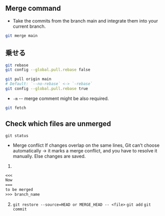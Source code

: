 ## Merge command

* Take the commits from the branch main and integrate them into your current branch.
```bash
git merge main
```

## 乗せる
```bash
git rebase
git config --global.pull.rebase false
```

```bash
git pull origin main
# Default: `--no-rebase` <-> `-rebase`
git config --global.pull.rebase true
```

* `-m` -- merge comment might be also required.


```bash
git fetch
```
## Check which files are unmerged
```
git status
```

* Merge conflict
If changes overlap on the same lines, Git can’t choose automatically → it marks a merge conflict, and you have to resolve it manually.
Else changes are saved.

1. 
```txt
<<<
Now
===
to be merged
>>> branch_name
```
2. `git restore --source=HEAD or MERGE_HEAD -- <file>`
`git add`
`git commit`